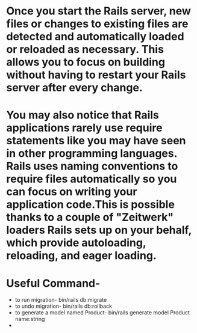 # Once you start the Rails server, new files or changes to existing files are detected and automatically loaded or reloaded as necessary. This allows you to focus on building without having to restart your Rails server after every change.

# You may also notice that Rails applications rarely use require statements like you may have seen in other programming languages. Rails uses naming conventions to require files automatically so you can focus on writing your application code.This is possible thanks to a couple of "Zeitwerk" loaders Rails sets up on your behalf, which provide autoloading, reloading, and eager loading.

# Useful Command-

- to run migration- bin/rails db:migrate
- to undo migration- bin/rails db:rollback
- to generate a model named Product- bin/rails generate model Product name:string
- 
